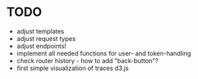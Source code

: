 # TODO

 - adjust templates
 - adjust request types
 - adjust endpoints!
 - implement all needed functions for user- and token-handling
 - check router history - how to add "back-button"?
 - first simple visualization of traces d3.js
